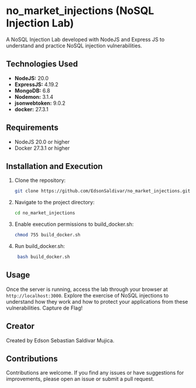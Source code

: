 # no_market_injections (NoSQL Injection Lab)

A NoSQL Injection Lab developed with NodeJS and Express JS to understand and practice NoSQL injection vulnerabilities.

## Technologies Used

- **NodeJS:** 20.0
- **ExpressJS:** 4.19.2
- **MongoDB:** 6.8
- **Nodemon:** 3.1.4
- **jsonwebtoken:** 9.0.2
- **docker:** 27.3.1

## Requirements

- NodeJS 20.0 or higher
- Docker 27.3.1 or higher

## Installation and Execution

1. Clone the repository:
    ```bash
    git clone https://github.com/EdsonSaldivar/no_market_injections.git
    ```
2. Navigate to the project directory:
    ```bash
    cd no_market_injections
    ```
3. Enable execution permissions to build_docker.sh:
    ```bash
    chmod 755 build_docker.sh
    ```
4. Run build_docker.sh:
   ```bash
    bash build_docker.sh
    ```
## Usage

Once the server is running, access the lab through your browser at `http://localhost:3000`. Explore the exercise of NoSQL injections to understand how they work and how to protect your applications from these vulnerabilities.
Capture de Flag!

## Creator

Created by Edson Sebastian Saldivar Mujica.

## Contributions

Contributions are welcome. If you find any issues or have suggestions for improvements, please open an issue or submit a pull request.
